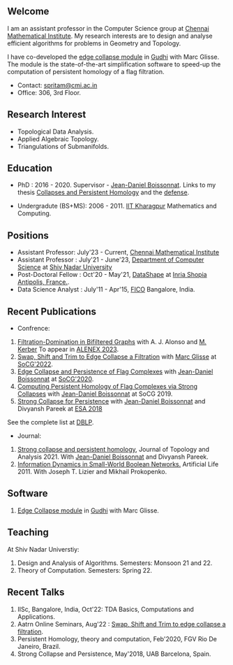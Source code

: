 ## Welcome

I am an assistant professor in the Computer Science group at [Chennai Mathematical Institute](https://www.cmi.ac.in//). 
My research interests are to design and analyse efficient algorithms for problems in Geometry and Topology. 

I have co-developed the [edge collapse module](https://gudhi.inria.fr/doc/latest/group__edge__collapse.html) in [Gudhi](https://gudhi.inria.fr/) with Marc Glisse. The module is the state-of-the-art simplification software to speed-up the computation of persistent homology of a flag filtration.

- Contact: spritam@cmi.ac.in
- Office: 306, 3rd Floor.
## Research Interest
- Topological Data Analysis.
- Applied Algebraic Topology.
- Triangulations of Submanifolds.

## Education
- PhD : 2016 - 2020. Supervisor - [Jean-Daniel Boissonnat](https://www-sop.inria.fr/members/Jean-Daniel.Boissonnat/). Links to my thesis [Collapses and Persistent Homology](https://hal.inria.fr/tel-02962587v2/document#:~:text=The%20basic%20idea%20is%20to,PH%20as%20the%20initial%20one.) and the [defense](https://www.youtube.com/watch?v=AqsYrT-qUC0).

- Undergradute (BS+MS): 2006 - 2011. [IIT Kharagpur](http://www.iitkgp.ac.in/) Mathematics and Computing.

## Positions
- Assistant Professor: July'23 - Current, [Chennai Mathematical Institute](https://www.cmi.ac.in//)
- Assistant Professor : July'21 - June'23, [Department of Computer Science](https://cse.snu.edu.in/) at [Shiv Nadar University](https://snu.edu.in/home)
- Post-Doctoral Fellow : Oct'20 - May'21, [DataShape](https://www.inria.fr/en/datashape) at [Inria Shopia Antipolis, France.](https://www.inria.fr/en/inria-centre-universite-cote-azur).
- Data Science Analyst : July'11 - Apr'15, [FICO](https://www.fico.com/en/about-us) Bangalore, India.

## Recent Publications
- Confrence:
1. [Filtration-Domination in Bifiltered Graphs](http://arxiv.org/abs/2211.05574) with A. J. Alonso and [M. Kerber](http://www.geometrie.tugraz.at/kerber/) To appear in [ALENEX 2023](https://www.siam.org/conferences/cm/conference/alenex23).
1. [Swap, Shift and Trim to Edge Collapse a Filtration](https://drops.dagstuhl.de/opus/volltexte/2022/16052/pdf/LIPIcs-SoCG-2022-44.pdf) with [Marc Glisse](https://geometrica.saclay.inria.fr/team/Marc.Glisse/) at [SoCG'2022](https://www.inf.fu-berlin.de/inst/ag-ti/socg22/socg.html).
2. [Edge Collapse and Persistence of Flag Complexes](https://drops.dagstuhl.de/opus/volltexte/2020/12177/pdf/LIPIcs-SoCG-2020-19.pdf) with [Jean-Daniel Boissonnat](https://www-sop.inria.fr/members/Jean-Daniel.Boissonnat/) at [SoCG'2020](https://socg20.inf.ethz.ch/).
3. [Computing Persistent Homology of Flag Complexes via Strong Collapses](https://drops.dagstuhl.de/opus/volltexte/2019/10459/pdf/LIPIcs-SoCG-2019-55.pdf) with [Jean-Daniel Boissonnat](https://www-sop.inria.fr/members/Jean-Daniel.Boissonnat/) at SoCG 2019.
4. [Strong Collapse for Persistence]() with [Jean-Daniel Boissonnat](https://www-sop.inria.fr/members/Jean-Daniel.Boissonnat/)  and Divyansh Pareek at  [ESA 2018](http://algo2018.hiit.fi/esa/)

See the complete list at [DBLP](https://dblp.org/pid/42/10192.html).

- Journal:
1. [Strong collapse and persistent homology](https://www.worldscientific.com/doi/abs/10.1142/S1793525321500291), Journal of Topology and Analysis 2021. With [Jean-Daniel Boissonnat](https://www-sop.inria.fr/members/Jean-Daniel.Boissonnat/) and Divyansh Pareek.
2. [Information Dynamics in Small-World Boolean Networks.](https://doi.org/10.1162/artl_a_00040)  Artificial Life 2011. With	Joseph T. Lizier and Mikhail Prokopenko.


## Software
1. [Edge Collapse module](https://gudhi.inria.fr/doc/latest/group__edge__collapse.html) in [Gudhi](https://gudhi.inria.fr/) with Marc Glisse.

## Teaching

At Shiv Nadar Universtiy:
1. Design and Analysis of Algorithms. Semesters: Monsoon 21 and 22.
2. Theory of Computation. Semesters: Spring 22.

## Recent Talks
1. IISc, Bangalore, India, Oct'22:  TDA Basics, Computations and Applications.
1. Aatrn Online Seminars, Aug'22 : [Swap, Shift and Trim to edge collapse a filtration](https://www.youtube.com/watch?v=OsUHMf0OjLk&t=949s).
2. Persistent Homology, theory and computation, Feb'2020, FGV Rio De Janeiro, Brazil.
3. Strong Collapse and Persistence, May'2018, UAB Barcelona, Spain.

<!-- /Whenever you commit to this repository, GitHub Pages will run [Jekyll](https://jekyllrb.com/) to rebuild the pages in your site, from the content in your Markdown files.

### Markdown

Markdown is a lightweight and easy-to-use syntax for styling your writing. It includes conventions for

```markdown
Syntax highlighted code block

# Siddharth Pritam
## Header 2
### Header 3

- Bulleted
- List

1. Numbered
2. List

**Bold** and _Italic_ and `Code` text

[Link](url) and ![Image](src)
```

For more details see [Basic writing and formatting syntax](https://docs.github.com/en/github/writing-on-github/getting-started-with-writing-and-formatting-on-github/basic-writing-and-formatting-syntax).

### Jekyll Themes

Your Pages site will use the layout and styles from the Jekyll theme you have selected in your [repository settings](https://github.com/siddharthpritam/siddharthpritam.github.io/settings/pages). The name of this theme is saved in the Jekyll `_config.yml` configuration file.

### Support or Contact

Having trouble with Pages? Check out our [documentation](https://docs.github.com/categories/github-pages-basics/) or [contact support](https://support.github.com/contact) and we’ll help you sort it out. --->
